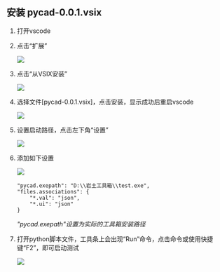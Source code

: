 
## 安装 pycad-0.0.1.vsix
1. 打开vscode

1. 点击“扩展”

    ![](assets/001/20180818-0ef4f23f.png)  

1. 点击“从VSIX安装”

    ![](assets/001/20180818-d28692b9.png)  

1. 选择文件[pycad-0.0.1.vsix]，点击安装，显示成功后重启vscode

    ![](assets/001/20180818-c34fe1af.png)  

1. 设置启动路径，点击左下角“设置”

    ![](assets/001/20180818-c077410c.png)  

1. 添加如下设置

    ![](assets/001/20180818-4218b123.png)  

    ~~~
    "pycad.exepath": "D:\\岩土工具箱\\test.exe",
    "files.associations": {
        "*.val": "json",
        "*.ui": "json"
    }
    ~~~

    *"pycad.exepath"设置为实际的工具箱安装路径*

1. 打开python脚本文件，工具条上会出现“Run”命令，点击命令或使用快捷键“F2”，即可启动测试

    ![](assets/001/20180818-892f306c.png)  
